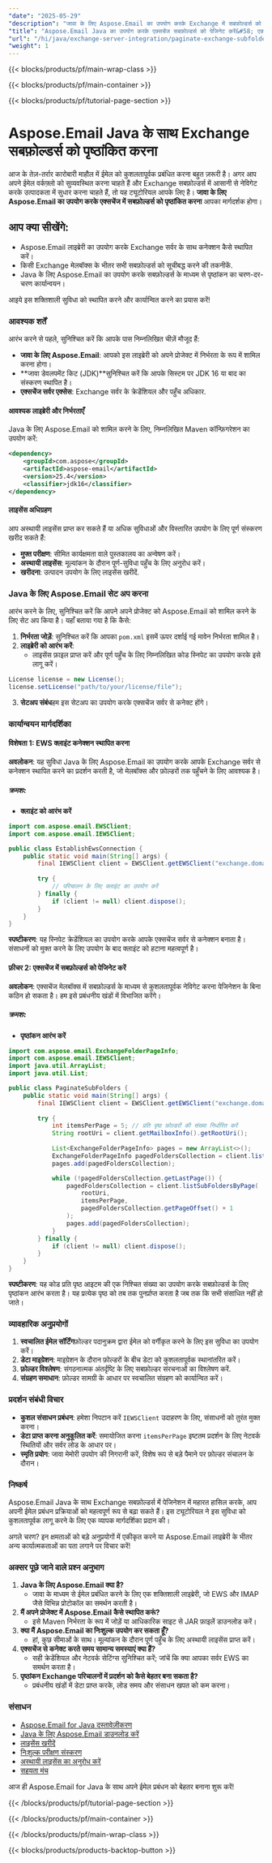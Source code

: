 ```yaml
---
"date": "2025-05-29"
"description": "जावा के लिए Aspose.Email का उपयोग करके Exchange में सबफ़ोल्डर्स को कुशलतापूर्वक पृष्ठांकित करना सीखें। यह मार्गदर्शिका सेटअप, कनेक्शन और पृष्ठांकन तकनीकों को कवर करती है।"
"title": "Aspose.Email Java का उपयोग करके एक्सचेंज सबफ़ोल्डर्स को पेजिनेट करें&#58; एक कुशल गाइड"
"url": "/hi/java/exchange-server-integration/paginate-exchange-subfolders-aspose-email-java/"
"weight": 1
---
```


{{< blocks/products/pf/main-wrap-class >}}

{{< blocks/products/pf/main-container >}}

{{< blocks/products/pf/tutorial-page-section >}}
# Aspose.Email Java के साथ Exchange सबफ़ोल्डर्स को पृष्ठांकित करना

आज के तेज़-तर्रार कारोबारी माहौल में ईमेल को कुशलतापूर्वक प्रबंधित करना बहुत ज़रूरी है। अगर आप अपने ईमेल वर्कफ़्लो को सुव्यवस्थित करना चाहते हैं और Exchange सबफ़ोल्डर्स में आसानी से नेविगेट करके उत्पादकता में सुधार करना चाहते हैं, तो यह ट्यूटोरियल आपके लिए है। **जावा के लिए Aspose.Email का उपयोग करके एक्सचेंज में सबफ़ोल्डर्स को पृष्ठांकित करना** आपका मार्गदर्शक होगा।

## आप क्या सीखेंगे:
- Aspose.Email लाइब्रेरी का उपयोग करके Exchange सर्वर के साथ कनेक्शन कैसे स्थापित करें।
- किसी Exchange मेलबॉक्स के भीतर सभी सबफ़ोल्डर्स को सूचीबद्ध करने की तकनीकें.
- Java के लिए Aspose.Email का उपयोग करके सबफ़ोल्डर्स के माध्यम से पृष्ठांकन का चरण-दर-चरण कार्यान्वयन।

आइये इस शक्तिशाली सुविधा को स्थापित करने और कार्यान्वित करने का प्रयास करें!

### आवश्यक शर्तें
आरंभ करने से पहले, सुनिश्चित करें कि आपके पास निम्नलिखित चीज़ें मौजूद हैं:

- **जावा के लिए Aspose.Email**: आपको इस लाइब्रेरी को अपने प्रोजेक्ट में निर्भरता के रूप में शामिल करना होगा।
- **जावा डेवलपमेंट किट (JDK)**सुनिश्चित करें कि आपके सिस्टम पर JDK 16 या बाद का संस्करण स्थापित है।
- **एक्सचेंज सर्वर एक्सेस**: Exchange सर्वर के क्रेडेंशियल और पहुँच अधिकार.

#### आवश्यक लाइब्रेरी और निर्भरताएँ
Java के लिए Aspose.Email को शामिल करने के लिए, निम्नलिखित Maven कॉन्फ़िगरेशन का उपयोग करें:

```xml
<dependency>
    <groupId>com.aspose</groupId>
    <artifactId>aspose-email</artifactId>
    <version>25.4</version>
    <classifier>jdk16</classifier>
</dependency>
```

#### लाइसेंस अधिग्रहण
आप अस्थायी लाइसेंस प्राप्त कर सकते हैं या अधिक सुविधाओं और विस्तारित उपयोग के लिए पूर्ण संस्करण खरीद सकते हैं:
- **मुफ्त परीक्षण**: सीमित कार्यक्षमता वाले पुस्तकालय का अन्वेषण करें।
- **अस्थायी लाइसेंस**: मूल्यांकन के दौरान पूर्ण-सुविधा पहुँच के लिए अनुरोध करें।
- **खरीदना**: उत्पादन उपयोग के लिए लाइसेंस खरीदें.

### Java के लिए Aspose.Email सेट अप करना
आरंभ करने के लिए, सुनिश्चित करें कि आपने अपने प्रोजेक्ट को Aspose.Email को शामिल करने के लिए सेट अप किया है। यहाँ बताया गया है कि कैसे:

1. **निर्भरता जोड़ें**: सुनिश्चित करें कि आपका `pom.xml` इसमें ऊपर दर्शाई गई मावेन निर्भरता शामिल है।
2. **लाइब्रेरी को आरंभ करें**:
   - लाइसेंस फ़ाइल प्राप्त करें और पूर्ण पहुँच के लिए निम्नलिखित कोड स्निपेट का उपयोग करके इसे लागू करें।

```java
License license = new License();
license.setLicense("path/to/your/license/file");
```
3. **सेटअप संबंध**हम इस सेटअप का उपयोग करके एक्सचेंज सर्वर से कनेक्ट होंगे।

### कार्यान्वयन मार्गदर्शिका

#### विशेषता 1: EWS क्लाइंट कनेक्शन स्थापित करना

**अवलोकन**: यह सुविधा Java के लिए Aspose.Email का उपयोग करके आपके Exchange सर्वर से कनेक्शन स्थापित करने का प्रदर्शन करती है, जो मेलबॉक्स और फ़ोल्डरों तक पहुँचने के लिए आवश्यक है।

##### क्रमशः:

- **क्लाइंट को आरंभ करें**

```java
import com.aspose.email.EWSClient;
import com.aspose.email.IEWSClient;

public class EstablishEwsConnection {
    public static void main(String[] args) {
        final IEWSClient client = EWSClient.getEWSClient("exchange.domain.com", "username", "password");
        
        try {
            // परिचालन के लिए क्लाइंट का उपयोग करें
        } finally {
            if (client != null) client.dispose();
        }
    }
}
```

**स्पष्टीकरण**: यह स्निपेट क्रेडेंशियल का उपयोग करके आपके एक्सचेंज सर्वर से कनेक्शन बनाता है। संसाधनों को मुक्त करने के लिए उपयोग के बाद क्लाइंट को हटाना महत्वपूर्ण है।

#### फ़ीचर 2: एक्सचेंज में सबफ़ोल्डर्स को पेजिनेट करें

**अवलोकन**: एक्सचेंज मेलबॉक्स में सबफ़ोल्डर्स के माध्यम से कुशलतापूर्वक नेविगेट करना पेजिनेशन के बिना कठिन हो सकता है। हम इसे प्रबंधनीय खंडों में विभाजित करेंगे।

##### क्रमशः:

- **पृष्ठांकन आरंभ करें**

```java
import com.aspose.email.ExchangeFolderPageInfo;
import com.aspose.email.IEWSClient;
import java.util.ArrayList;
import java.util.List;

public class PaginateSubFolders {
    public static void main(String[] args) {
        final IEWSClient client = EWSClient.getEWSClient("exchange.domain.com", "username", "password");
        
        try {
            int itemsPerPage = 5; // प्रति पृष्ठ फ़ोल्डरों की संख्या निर्धारित करें
            String rootUri = client.getMailboxInfo().getRootUri();
            
            List<ExchangeFolderPageInfo> pages = new ArrayList<>();
            ExchangeFolderPageInfo pagedFoldersCollection = client.listSubFoldersByPage(rootUri, itemsPerPage);
            pages.add(pagedFoldersCollection);

            while (!pagedFoldersCollection.getLastPage()) {
                pagedFoldersCollection = client.listSubFoldersByPage(
                    rootUri,
                    itemsPerPage,
                    pagedFoldersCollection.getPageOffset() + 1
                );
                pages.add(pagedFoldersCollection);
            }
        } finally {
            if (client != null) client.dispose();
        }
    }
}
```

**स्पष्टीकरण**: यह कोड प्रति पृष्ठ आइटम की एक निश्चित संख्या का उपयोग करके सबफ़ोल्डर्स के लिए पृष्ठांकन आरंभ करता है। यह प्रत्येक पृष्ठ को तब तक पुनर्प्राप्त करता है जब तक कि सभी संसाधित नहीं हो जाते।

### व्यावहारिक अनुप्रयोगों
1. **स्वचालित ईमेल सॉर्टिंग**फ़ोल्डर पदानुक्रम द्वारा ईमेल को वर्गीकृत करने के लिए इस सुविधा का उपयोग करें।
2. **डेटा माइग्रेशन**: माइग्रेशन के दौरान फ़ोल्डरों के बीच डेटा को कुशलतापूर्वक स्थानांतरित करें।
3. **फ़ोल्डर विश्लेषण**: संगठनात्मक अंतर्दृष्टि के लिए सबफ़ोल्डर संरचनाओं का विश्लेषण करें.
4. **संग्रहण समाधान**: फ़ोल्डर सामग्री के आधार पर स्वचालित संग्रहण को कार्यान्वित करें।

### प्रदर्शन संबंधी विचार
- **कुशल संसाधन प्रबंधन**: हमेशा निपटान करें `IEWSClient` उदाहरण के लिए, संसाधनों को तुरंत मुक्त करना।
- **डेटा प्राप्त करना अनुकूलित करें**: समायोजित करना `itemsPerPage` इष्टतम प्रदर्शन के लिए नेटवर्क स्थितियों और सर्वर लोड के आधार पर।
- **स्मृति प्रयोग**: जावा मेमोरी उपयोग की निगरानी करें, विशेष रूप से बड़े पैमाने पर फ़ोल्डर संचालन के दौरान।

### निष्कर्ष
Aspose.Email Java के साथ Exchange सबफ़ोल्डर्स में पेजिनेशन में महारत हासिल करके, आप अपनी ईमेल प्रबंधन प्रक्रियाओं को महत्वपूर्ण रूप से बढ़ा सकते हैं। इस ट्यूटोरियल ने इस सुविधा को कुशलतापूर्वक लागू करने के लिए एक व्यापक मार्गदर्शिका प्रदान की।

अगले चरण? इन क्षमताओं को बड़े अनुप्रयोगों में एकीकृत करने या Aspose.Email लाइब्रेरी के भीतर अन्य कार्यात्मकताओं का पता लगाने पर विचार करें!

### अक्सर पूछे जाने वाले प्रश्न अनुभाग
1. **Java के लिए Aspose.Email क्या है?**
   - जावा के माध्यम से ईमेल प्रबंधित करने के लिए एक शक्तिशाली लाइब्रेरी, जो EWS और IMAP जैसे विभिन्न प्रोटोकॉल का समर्थन करती है।
2. **मैं अपने प्रोजेक्ट में Aspose.Email कैसे स्थापित करूं?**
   - इसे Maven निर्भरता के रूप में जोड़ें या आधिकारिक साइट से JAR फ़ाइलें डाउनलोड करें।
3. **क्या मैं Aspose.Email का निःशुल्क उपयोग कर सकता हूँ?**
   - हां, कुछ सीमाओं के साथ। मूल्यांकन के दौरान पूर्ण पहुँच के लिए अस्थायी लाइसेंस प्राप्त करें।
4. **एक्सचेंज से कनेक्ट करते समय सामान्य समस्याएं क्या हैं?**
   - सही क्रेडेंशियल और नेटवर्क सेटिंग्स सुनिश्चित करें; जांचें कि क्या आपका सर्वर EWS का समर्थन करता है।
5. **पृष्ठांकन Exchange परिचालनों में प्रदर्शन को कैसे बेहतर बना सकता है?**
   - प्रबंधनीय खंडों में डेटा प्राप्त करके, लोड समय और संसाधन खपत को कम करना।

### संसाधन
- [Aspose.Email for Java दस्तावेज़ीकरण](https://reference.aspose.com/email/java/)
- [Java के लिए Aspose.Email डाउनलोड करें](https://releases.aspose.com/email/java/)
- [लाइसेंस खरीदें](https://purchase.aspose.com/buy)
- [निःशुल्क परीक्षण संस्करण](https://releases.aspose.com/email/java/)
- [अस्थायी लाइसेंस का अनुरोध करें](https://purchase.aspose.com/temporary-license/)
- [सहयता मंच](https://forum.aspose.com/c/email/10)

आज ही Aspose.Email for Java के साथ अपने ईमेल प्रबंधन को बेहतर बनाना शुरू करें!

{{< /blocks/products/pf/tutorial-page-section >}}

{{< /blocks/products/pf/main-container >}}

{{< /blocks/products/pf/main-wrap-class >}}

{{< blocks/products/products-backtop-button >}}